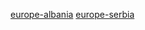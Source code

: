 [europe-albania](https://circle-artifacts.com/gh/navit-gps/maptool/210/artifacts/0/tmp/circle-artifacts.86OW9BN/europe-albania.bin)
[europe-serbia](https://circle-artifacts.com/gh/navit-gps/maptool/222/artifacts/0/tmp/circle-artifacts.E8UEnIp/europe-serbia.bin)
